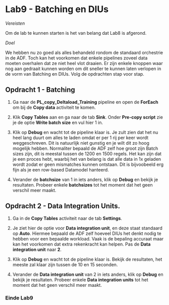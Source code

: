 # Lab9 - Batching en DIUs

*Vereisten*

Om de lab te kunnen starten is het van belang dat Lab8 is afgerond.

*Doel*

We hebben nu zo goed als alles behandeld rondom de standaard orchestrie in de ADF. Toch kan het voorkomen dat enkele pipelines zoveel data moeten overhalen dat ze niet heel vlot draaien. Er zijn enkele knoppen waar nog aan gedraait kunnen worden om dit sneller te kunnen laten verlopen in de vorm van Batching en DIUs. Volg de opdrachten stap voor stap.

## Opdracht 1 - Batching

1. Ga naar de **PL_copy_Deltaload_Training** pipeline en open de **ForEach** om bij de **Copy data** activiteit te komen.

2. Klik **Copy Tables** aan en ga naar de tab **Sink**. Onder **Pre-copy script** zie je de optie **Write batch size** en vul hier 1 in.

3. Klik op **Debug** en wacht tot de pipeline klaar is. Je zult zien dat het nu heel lang duurt om alles te laden omdat er per 1 rij per keer wordt weggeschreven. Dit is natuurlijk niet gunstig en je wilt dit zo hoog mogelijk hebben. Normaliter bepaald de ADF zelf hoe groot zijn Batch sizes zijn, dit is meestal tussen de 1200 en 1500 regels. Het kan zijn dat je een proces hebt, waarbij het van belang is dat alle data in 1x geladen wordt zodat er geen mismatches kunnen ontstaan. Dit is bijvoobeeld erg fijn als je een row-based Datamodel hanteerd. 

4. Verander de **batchsize** van 1 in iets anders,  klik op **Debug** en bekijk je resultaten. Probeer enkele **batchsizes** tot het moment dat het geen verschil meer maakt.


## Opdracht 2 - Data Integration Units.

1. Ga in de **Copy Tables** activiteit naar de tab **Settings**.

2. Je ziet hier de optie voor **Data integration unit**, en deze staat standaard op **Auto**. Hiermee bepaald de ADF zelf hoeveel DIUs het denkt nodig te hebben voor een bepaalde workload. Vaak is de bepaling accuraat maar kan het voorkomen dat extra rekenkracht kan helpen. Pas de **Data integration unit** naar **2**.

3. Klik op **Debug** en wacht tot de pipeline klaar is. Bekijk de resultaten, het meeste zal klaar zijn tussen de 10 en 15 seconden. 

4. Verander de **Data integration unit** van 2 in iets anders,  klik op **Debug** en bekijk je resultaten. Probeer enkele **Data integration units** tot het moment dat het geen verschil meer maakt.

### Einde Lab9